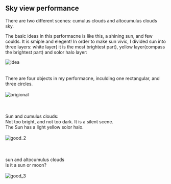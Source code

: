 ## Sky view performance

There are two different scenes: cumulus clouds and altocumulus clouds sky. 

The basic ideas in this performacne is like this, a shining sun, and few coulds. It is smiple and elegent! In order to make sun vivic, I divided sun into three layers: white layer( it is the most brightest part), yellow layer(compass the brightest part) and solor halo layer:<br /> 

![idea](https://cloud.githubusercontent.com/assets/16565587/24595498/f0c3f6e0-17eb-11e7-8441-a6809c5c4667.jpg)<br />
<br /> 
<br /> 
There are four objects in my performacne, inculding one rectangular, and three circles.<br /> 
<br /> 
![origional](https://cloud.githubusercontent.com/assets/16565587/24595553/60bed6ae-17ec-11e7-8ef3-5c2d26110bf5.png)
<br />
<br />
<br />
<br />
Sun and cumulus clouds:<br />
Not too bright, and not too dark. It is a silent scene.<br />
The Sun has a light yellow solor halo. <br />
<br />
![good_2](https://cloud.githubusercontent.com/assets/16565587/24635354/d65ea3f8-1887-11e7-80a4-052024685dc2.png)
<br />
<br />
<br />
<br />
sun and altocumulus clouds<br />
Is it a sun or moon? 
<br />
<br />
![good_3](https://cloud.githubusercontent.com/assets/16565587/24635486/82368c0e-1888-11e7-94d9-10d1165ec8c4.png)


